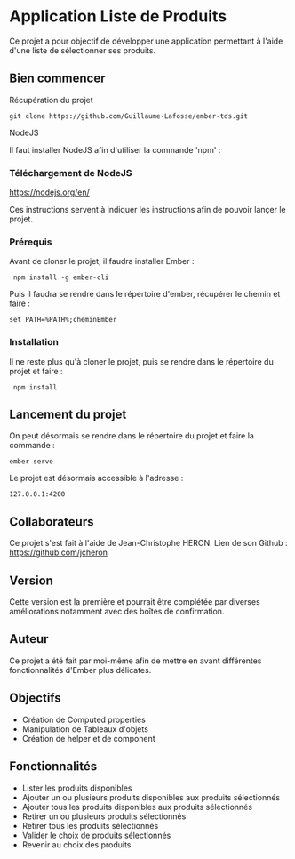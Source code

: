 # Application Liste de Produits

Ce projet a pour objectif de développer une application permettant à l'aide d'une liste de sélectionner ses produits.
## Bien commencer

Récupération du projet

```git clone https://github.com/Guillaume-Lafosse/ember-tds.git```


NodeJS

Il faut installer NodeJS afin d'utiliser la commande 'npm' :

### Téléchargement de NodeJS

https://nodejs.org/en/

Ces instructions servent à indiquer les instructions afin de pouvoir lançer le projet.
### Prérequis

Avant de cloner le projet, il faudra installer Ember : 
```
 npm install -g ember-cli
```

Puis il faudra se rendre dans le répertoire d'ember, récupérer le chemin et faire :

```
set PATH=%PATH%;cheminEmber
```

### Installation

Il ne reste plus qu'à cloner le projet, puis se rendre dans le répertoire du projet et faire :

```
 npm install
```

## Lancement du projet

On peut désormais se rendre dans le répertoire du projet et faire la commande : 

```
ember serve
```

Le projet est désormais accessible à l'adresse : 

```
127.0.0.1:4200
```

## Collaborateurs

Ce projet s'est fait à l'aide de Jean-Christophe HERON.
Lien de son Github : 
https://github.com/jcheron

## Version

Cette version est la première et pourrait être complétée par diverses améliorations notamment avec des boîtes de confirmation.

## Auteur

Ce projet a été fait par moi-même afin de mettre en avant différentes fonctionnalités d'Ember plus délicates.

## Objectifs

* Création de Computed properties
* Manipulation de Tableaux d'objets
* Création de helper et de component

## Fonctionnalités

* Lister les produits disponibles
* Ajouter un ou plusieurs produits disponibles aux produits sélectionnés
* Ajouter tous les produits disponibles aux produits sélectionnés
* Retirer un ou plusieurs produits sélectionnés
* Retirer tous les produits sélectionnés
* Valider le choix de produits sélectionnés
* Revenir au choix des produits

